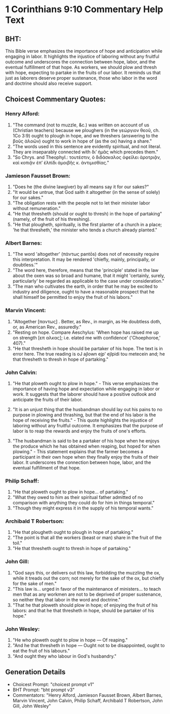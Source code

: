 # 1 Corinthians 9:10 Commentary Help Text

## BHT:
This Bible verse emphasizes the importance of hope and anticipation while engaging in labor. It highlights the injustice of laboring without any fruitful outcome and underscores the connection between hope, labor, and the eventual fulfillment of that hope. As workers, we should plow and thresh with hope, expecting to partake in the fruits of our labor. It reminds us that just as laborers deserve proper sustenance, those who labor in the word and doctrine should also receive support.

## Choicest Commentary Quotes:
### Henry Alford:
1. "The command (not to muzzle, &c.) was written on account of us (Christian teachers) because we ploughers (in the γεώργιον θεοῦ, ch. 1Co 3:9) ought to plough in hope, and we threshers (answering to the βοῦς ἀλοῶν) ought to work in hope of (as the ox) having a share." 
2. "The words used in this sentence are evidently spiritual, and not literal. They are inseparably connected with διʼ ἡμᾶς which precedes them."
3. "So Chrys. and Theophyl.: τουτέστιν, ὁ διδάσκαλος ὀφείλει ἀροτριᾷν, καὶ κοπιᾷν ἐπʼ ἐλπίδι ἀμοιβῆς κ. ἀντιμισθίας."

### Jamieson Fausset Brown:
1. "Does he (the divine lawgiver) by all means say it for our sakes?" 
2. "It would be untrue, that God saith it altogether (in the sense of solely) for our sakes."
3. "The obligation rests with the people not to let their minister labor without remuneration."
4. "He that thresheth (should or ought to thresh) in the hope of partaking" (namely, of the fruit of his threshing).
5. "He that plougheth, spiritually, is the first planter of a church in a place; 'he that thresheth,' the minister who tends a church already planted."

### Albert Barnes:
1. "The word 'altogether' (πάντως pantōs) does not of necessity require this interpretation. It may be rendered 'chiefly, mainly, principally, or doubtless.'" 
2. "The word here, therefore, means that the 'principle' stated in the law about the oxen was so broad and humane, that it might 'certainly, surely, particularly' be regarded as applicable to the case under consideration."
3. "The man who cultivates the earth, in order that he may be excited to industry and diligence, ought to have a reasonable prospect that he shall himself be permitted to enjoy the fruit of his labors."

### Marvin Vincent:
1. "Altogether [παντως] . Better, as Rev., in margin, as He doubtless doth, or, as American Rev., assuredly."
2. "Resting on hope. Compare Aeschylus: 'When hope has raised me up on strength [επ αλκας]; i.e. elated me with confidence' ('Choephoroe,' 407)."
3. "He that thresheth in hope should be partaker of his hope. The text is in error here. The true reading is oJ ajlown ejp' ejlpidi tou metecein and; he that thresheth to thresh in hope of partaking."

### John Calvin:
1. "He that ploweth ought to plow in hope." - This verse emphasizes the importance of having hope and expectation while engaging in labor or work. It suggests that the laborer should have a positive outlook and anticipate the fruits of their labor. 

2. "It is an unjust thing that the husbandman should lay out his pains to no purpose in plowing and thrashing, but that the end of his labor is the hope of receiving the fruits." - This quote highlights the injustice of laboring without any fruitful outcome. It emphasizes that the purpose of labor is to reap the rewards and enjoy the fruits of one's efforts. 

3. "The husbandman is said to be a partaker of his hope when he enjoys the produce which he has obtained when reaping, but hoped for when plowing." - This statement explains that the farmer becomes a participant in their own hope when they finally enjoy the fruits of their labor. It underscores the connection between hope, labor, and the eventual fulfillment of that hope.

### Philip Schaff:
1. "He that ploweth ought to plow in hope... of partaking." 
2. "What they owed to him as their spiritual father admitted of no comparison with anything they could do for him in things temporal." 
3. "Though they might express it in the supply of his temporal wants."

### Archibald T Robertson:
1. "He that plougheth ought to plough in hope of partaking." 
2. "The point is that all the workers (beast or man) share in the fruit of the toil." 
3. "He that thresheth ought to thresh in hope of partaking."

### John Gill:
1. "God says this, or delivers out this law, forbidding the muzzling the ox, while it treads out the corn; not merely for the sake of the ox, but chiefly for the sake of men."
2. "This law is... urged in favor of the maintenance of ministers... to teach men that as any workmen are not to be deprived of proper sustenance, so neither they that labor in the word and doctrine."
3. "That he that ploweth should plow in hope; of enjoying the fruit of his labors: and that he that thresheth in hope, should be partaker of his hope."

### John Wesley:
1. "He who ploweth ought to plow in hope — Of reaping."
2. "And he that thresheth in hope — Ought not to be disappointed, ought to eat the fruit of his labours."
3. "And ought they who labour in God's husbandry."


## Generation Details
- Choicest Prompt: "choicest prompt v1"
- BHT Prompt: "bht prompt v3"
- Commentators: "Henry Alford, Jamieson Fausset Brown, Albert Barnes, Marvin Vincent, John Calvin, Philip Schaff, Archibald T Robertson, John Gill, John Wesley"

